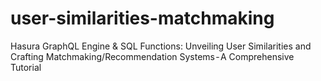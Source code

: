 # user-similarities-matchmaking
 Hasura GraphQL Engine & SQL Functions: Unveiling User Similarities and Crafting Matchmaking/Recommendation Systems - A Comprehensive Tutorial
